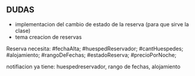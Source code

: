 ## DUDAS
- implementacion del cambio de estado de la reserva (para que sirve la clase)
- tema creacion de reservas

Reserva necesita:     #fechaAlta;
    #huespedReservador;
    #cantHuespedes;
    #alojamiento;
    #rangoDeFechas;
    #estadoReserva;
    #precioPorNoche;

notifiacion ya tiene: huespedreservador, rango de fechas, alojamiento